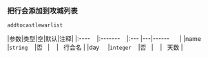 ### 把行会添加到攻城列表
`addtocastlewarlist`

|参数|类型|空|默认|注释|
|:----    |:-------    |:--- |---|------      |
|name     |`string`    |否   |    |   行会名 |
|day     |`integer`    |否   |    |   天数 |

